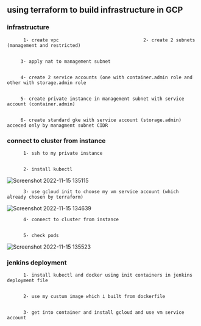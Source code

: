 ##   using terraform to build infrastructure in GCP

###  infrastructure

          1- create vpc                               2- create 2 subnets (management and restricted)      
          
          
         3- apply nat to management subnet                                        
         
           
         4- create 2 service accounts (one with container.admin role and other with storage.admin role
          
          
         5- create private instance in management subnet with service account (container.admin)


         6- create standard gke with service account (storage.admin) acceced only by managment subnet CIDR
        

###  connect to cluster from instance


          1- ssh to my private instance     
 
                    
          2- install kubectl    
![Screenshot 2022-11-15 135115](https://user-images.githubusercontent.com/43928828/202166287-443b590e-e759-41d6-91a2-4fd6367fc7a1.png)     
          
          
          3- use gcloud init to choose my vm service account (which already chosen by terraform)   
 ![Screenshot 2022-11-15 134639](https://user-images.githubusercontent.com/43928828/202166463-56422e5a-3e53-48ef-a704-74270c3d10fc.png)

          
          
          4- connect to cluster from instance
          
          
          5- check pods    
 ![Screenshot 2022-11-15 135523](https://user-images.githubusercontent.com/43928828/202166509-59cfb445-7795-4e4d-afd3-830b5a6ea330.png)


###  jenkins deployment


          1- install kubectl and docker using init containers in jenkins deployment file
          
          
          2- use my custum image which i built from dockerfile
         
         
          3- get into container and install gcloud and use vm service account
          
          

